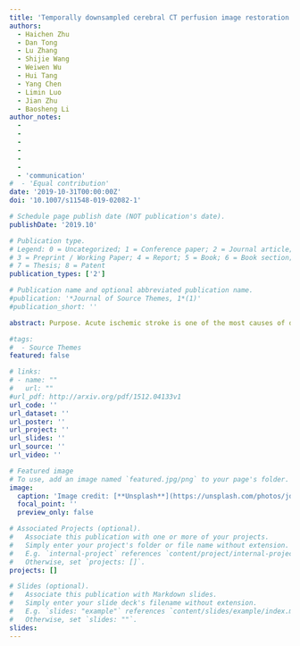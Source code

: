 ```yaml
---
title: 'Temporally downsampled cerebral CT perfusion image restoration using deep residual learning'
authors:
  - Haichen Zhu
  - Dan Tong
  - Lu Zhang
  - Shijie Wang
  - Weiwen Wu
  - Hui Tang
  - Yang Chen
  - Limin Luo
  - Jian Zhu
  - Baosheng Li
author_notes:
  - 
  - 
  - 
  - 
  - 
  - 
  - 'communication'
#  - 'Equal contribution'
date: '2019-10-31T00:00:00Z'
doi: '10.1007/s11548-019-02082-1'

# Schedule page publish date (NOT publication's date).
publishDate: '2019.10'

# Publication type.
# Legend: 0 = Uncategorized; 1 = Conference paper; 2 = Journal article;
# 3 = Preprint / Working Paper; 4 = Report; 5 = Book; 6 = Book section;
# 7 = Thesis; 8 = Patent
publication_types: ['2']

# Publication name and optional abbreviated publication name.
#publication: '*Journal of Source Themes, 1*(1)'
#publication_short: ''

abstract: Purpose. Acute ischemic stroke is one of the most causes of death all over the world. Onset to treatment time is critical in stroke diagnosis and treatment. Considering the time consumption and high price of MR imaging, CT perfusion (CTP) imaging is strongly recommended for acute stroke. However, too much CT radiation during CTP imaging may increase the risk of health problems. How to reduce CT radiation dose in CT perfusion imaging has drawn our great attention.Methods. In this study, the original 30-pass CTP images are downsampled to 15 passes in time sequence, which equals to 50% radiation dose reduction. Then, a residual deep convolutional neural network (DCNN) model is proposed to restore the downsampled 15-pass CTP images to 30 passes to calculate the parameters such as cerebral blood flow, cerebral blood volume, mean transit time, time to peak for stroke diagnosis and treatment. The deep restoration CNN is implemented simply and effectively with 16 successive convolutional layers which form a wide enough receptive field for input image data. 18 patients CTP images are employed as training set and the other six patients CTP images are treated as test dataset in this study.Results. Experiments demonstrate that our CNN can restore high-quality CTP images in terms of structural similarity index (SSIM) and peak signal-to-noise ratio (PSNR). The average SSIM and PSNR for test images are 0.981 and 56.25, and the SSIM and PSNR of regions of interest are 0.915 and 42.44, respectively, showing promising quantitative level. In addition, we compare the perfusion maps calculated from the restored images and from the original images, and the average perfusion results of them are extremely close. Areas of hypoperfusion of six test cases could be detected with comparable accuracy by radiologists.Conclusion. The trained model can restore the temporally downsampled 15-pass CTP to 30 passes very well. According to the contrast test, sufficient information cannot be restored with, e.g., simple interpolation method and deep convolutional generative adversarial network, but can be restored with the proposed CNN model. This method can be an optional way to reduce radiation dose during CTP imaging.

#tags:
#  - Source Themes
featured: false

# links:
# - name: ""
#   url: ""
#url_pdf: http://arxiv.org/pdf/1512.04133v1
url_code: ''
url_dataset: ''
url_poster: ''
url_project: ''
url_slides: ''
url_source: ''
url_video: ''

# Featured image
# To use, add an image named `featured.jpg/png` to your page's folder.
image:
  caption: 'Image credit: [**Unsplash**](https://unsplash.com/photos/jdD8gXaTZsc)'
  focal_point: ''
  preview_only: false

# Associated Projects (optional).
#   Associate this publication with one or more of your projects.
#   Simply enter your project's folder or file name without extension.
#   E.g. `internal-project` references `content/project/internal-project/index.md`.
#   Otherwise, set `projects: []`.
projects: []

# Slides (optional).
#   Associate this publication with Markdown slides.
#   Simply enter your slide deck's filename without extension.
#   E.g. `slides: "example"` references `content/slides/example/index.md`.
#   Otherwise, set `slides: ""`.
slides:
---
```

